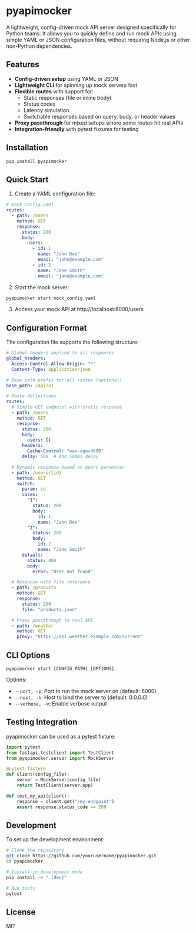 # pyapimocker

A lightweight, config-driven mock API server designed specifically for Python teams. It allows you to quickly define and run mock APIs using simple YAML or JSON configuration files, without requiring Node.js or other non-Python dependencies.

## Features

- **Config-driven setup** using YAML or JSON
- **Lightweight CLI** for spinning up mock servers fast
- **Flexible routes** with support for:
  - Static responses (file or inline body)
  - Status codes
  - Latency simulation
  - Switchable responses based on query, body, or header values
- **Proxy passthrough** for mixed setups where some routes hit real APIs
- **Integration-friendly** with pytest fixtures for testing

## Installation

```bash
pip install pyapimocker
```

## Quick Start

1. Create a YAML configuration file:

```yaml
# mock_config.yaml
routes:
  - path: /users
    method: GET
    response:
      status: 200
      body:
        users:
          - id: 1
            name: "John Doe"
            email: "john@example.com"
          - id: 2
            name: "Jane Smith"
            email: "jane@example.com"
```

2. Start the mock server:

```bash
pyapimocker start mock_config.yaml
```

3. Access your mock API at http://localhost:8000/users

## Configuration Format

The configuration file supports the following structure:

```yaml
# Global headers applied to all responses
global_headers:
  Access-Control-Allow-Origin: "*"
  Content-Type: application/json

# Base path prefix for all routes (optional)
base_path: /api/v1

# Route definitions
routes:
  # Simple GET endpoint with static response
  - path: /users
    method: GET
    response:
      status: 200
      body:
        users: []
      headers:
        Cache-Control: "max-age=3600"
      delay: 500  # Add 500ms delay

  # Dynamic response based on query parameter
  - path: /users/{id}
    method: GET
    switch:
      param: id
      cases:
        "1":
          status: 200
          body:
            id: 1
            name: "John Doe"
        "2":
          status: 200
          body:
            id: 2
            name: "Jane Smith"
      default:
        status: 404
        body:
          error: "User not found"

  # Response with file reference
  - path: /products
    method: GET
    response:
      status: 200
      file: "products.json"

  # Proxy passthrough to real API
  - path: /weather
    method: GET
    proxy: "https://api.weather.example.com/current"
```

## CLI Options

```
pyapimocker start [CONFIG_PATH] [OPTIONS]
```

Options:
- `--port, -p`: Port to run the mock server on (default: 8000)
- `--host, -h`: Host to bind the server to (default: 0.0.0.0)
- `--verbose, -v`: Enable verbose output

## Testing Integration

pyapimocker can be used as a pytest fixture:

```python
import pytest
from fastapi.testclient import TestClient
from pyapimocker.server import MockServer

@pytest.fixture
def client(config_file):
    server = MockServer(config_file)
    return TestClient(server.app)

def test_my_api(client):
    response = client.get("/my-endpoint")
    assert response.status_code == 200
```

## Development

To set up the development environment:

```bash
# Clone the repository
git clone https://github.com/yourusername/pyapimocker.git
cd pyapimocker

# Install in development mode
pip install -e ".[dev]"

# Run tests
pytest
```

## License

MIT 